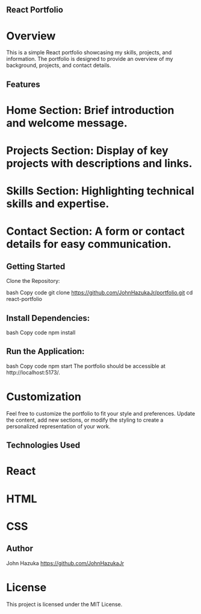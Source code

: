 ## React Portfolio
# Overview
This is a simple React portfolio showcasing my skills, projects, and information. The portfolio is designed to provide an overview of my background, projects, and contact details.

## Features
# Home Section: Brief introduction and welcome message.
# Projects Section: Display of key projects with descriptions and links.
# Skills Section: Highlighting technical skills and expertise.
# Contact Section: A form or contact details for easy communication.

## Getting Started
Clone the Repository:

bash
Copy code
git clone https://github.com/JohnHazukaJr/portfolio.git
cd react-portfolio

## Install Dependencies:

bash
Copy code
npm install

## Run the Application:

bash
Copy code 
npm start
The portfolio should be accessible at http://localhost:5173/.

# Customization
Feel free to customize the portfolio to fit your style and preferences. Update the content, add new sections, or modify the styling to create a personalized representation of your work.

## Technologies Used
# React
# HTML
# CSS

## Author
John Hazuka https://github.com/JohnHazukaJr

# License
This project is licensed under the MIT License.

